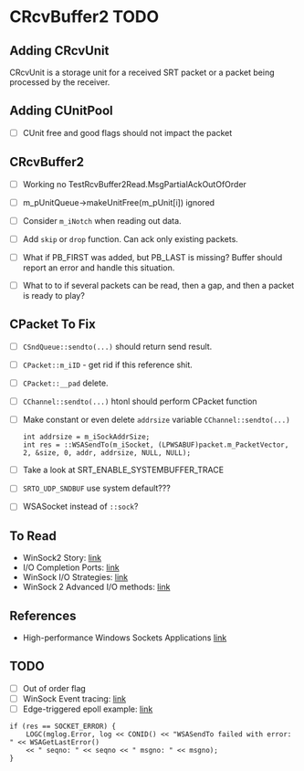 # CRcvBuffer2 TODO

## Adding CRcvUnit

CRcvUnit is a storage unit for a received SRT packet or a packet being processed by the receiver.

## Adding CUnitPool

- [ ] CUnit free and good flags should not impact the packet

## CRcvBuffer2

- [ ] Working no TestRcvBuffer2Read.MsgPartialAckOutOfOrder
- [ ] m_pUnitQueue->makeUnitFree(m_pUnit[i]) ignored
- [ ] Consider `m_iNotch` when reading out data.
- [ ] Add `skip` or `drop` function. Can ack only existing packets.
- [ ] What if PB_FIRST was added, but PB_LAST is missing? Buffer should report an error and handle this situation.
- [ ] What to to if several packets can be read, then a  gap, and then a packet is ready to play?



## CPacket To Fix

- [ ] `CSndQueue::sendto(...)` should return send result.

- [ ] `CPacket::m_iID` - get rid if this reference shit.

- [ ] `CPacket::__pad` delete.

- [ ] `CChannel::sendto(...)` htonl should perform CPacket function

- [ ] Make constant or even delete `addrsize` variable `CChannel::sendto(...)`

      int addrsize = m_iSockAddrSize;
      int res = ::WSASendTo(m_iSocket, (LPWSABUF)packet.m_PacketVector, 2, &size, 0, addr, addrsize, NULL, NULL);

- [ ] Take a look at SRT_ENABLE_SYSTEMBUFFER_TRACE

- [ ] `SRTO_UDP_SNDBUF` use system default???

- [ ] WSASocket instead of `::sock`?

## To Read

* WinSock2 Story: [link](https://www.tenouk.com/Winsock/Winsock2story.html)
* I/O Completion Ports: [link](https://docs.microsoft.com/en-us/windows/win32/fileio/i-o-completion-ports?redirectedfrom=MSDN)
* WinSock I/O Strategies: [link](https://tangentsoft.net/wskfaq/articles/io-strategies.html)
* WinSock 2 Advanced I/O methods: [link](https://www.winsocketdotnetworkprogramming.com/winsock2programming/winsock2advancediomethod5e.html)

## References

* High-performance Windows Sockets Applications [link](https://docs.microsoft.com/en-us/windows/win32/winsock/high-performance-windows-sockets-applications-2)

## TODO

- [ ] Out of order flag
- [ ] WinSock Event tracing: [link](https://docs.microsoft.com/en-us/windows/win32/winsock/winsock-tracing)
- [ ] Edge-triggered epoll example: [link](https://github.com/eklitzke/epollet)

```
if (res == SOCKET_ERROR) {
    LOGC(mglog.Error, log << CONID() << "WSASendTo failed with error: " << WSAGetLastError()
    << " seqno: " << seqno << " msgno: " << msgno);
}
```